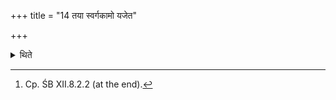 +++
title = "14 तया स्वर्गकामो यजेत"

+++

<details><summary>थिते</summary>

14. (The sacrificer) desirous of heaven(should) perform this (offering).[^1]  

[^1]: Cp. ŚB XII.8.2.2 (at the end). 
</details>
